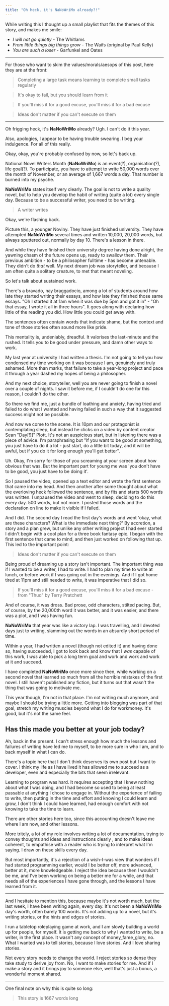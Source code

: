 ```yaml
---
title: "Oh heck, it's NaNoWriMo already?!"
---
```


While writing this I thought up a small playlist that fits the themes of this story, and makes me smile:

* _I will not go quietly_ - The Whitlams
* _From little things big things grow_ - The Waifs (original by Paul Kelly)
* _You are such a loser_ - Garfunkel and Oates

- - - -

For those who want to skim the values/morals/aesops of this post, here they are at the front:

> Completing a large task means learning to complete small tasks regularly

> It's okay to fail, but you should learn from it

> If you'll miss it for a good excuse, you'll miss it for a bad excuse

> Ideas don't matter if you can't execute on them

- - - -

Oh frigging heck, it's **NaNoWriMo** already? Ugh. I can't do it this year.

Also, apologies, I appear to be having trouble swearing. I beg your indulgence. For all of this really.

Okay, okay, you're probably confused by now, so let's back up.

National Novel Writers Month (**NaNoWriMo**)  is an event(?), organisation(?), life goal(?). To participate, you have to attempt to write 50,000 words over the month of November, or an average of 1,667 words a day. That number is burned into my psyche.

**NaNoWriMo** states itself very clearly. The goal is not to write a quality novel, but to help you develop the habit of writing (quite a lot) every single day. Because to be a successful writer, you need to be writing.

> A writer writes  

Okay, we're flashing back.

Picture this, a younger Noviny. They have just finished university. They have attempted **NaNoWriMo** several times and written 10,000, 20,000 words, but always sputtered out, normally by day 10. There's a lesson in there.

And while they have finished their university degree having done alright, the yawning chasm of the future opens up, ready to swallow them. Their previous ambition - to be a philosopher fulltime - has become untenable. They didn't do _that_ well. My next dream job was storyteller, and because I am often quite a solitary creature, to met that meant noveling.

So let's talk about sustained work.

There's a bravado, nay braggadocio, among a lot of students around how late they started writing their essays, and how late they finished those same essays.  "Oh I started it at 1am when it was due by 5pm and got it in" - "Oh that essay, I wrote it all in three hours". It goes along with declaring how little of the reading you did. How little you could get away with.

The sentences often contain words that indicate shame, but the context and tone of those stories often sound more like pride.

This mentality is, undeniably, dreadful. It valorises the last-minute and the rushed. It tells you to be good under pressure, and damn other ways to work.

My last year at university I had written a thesis. I'm not going to tell you how condensed my time working on it was because I am, genuinely and truly ashamed. More than marks, that failure to take a year-long project and pace it through a year dashed my hopes of being a philosopher.

And my next choice, storyteller, well you are never going to finish a novel over a couple of nights. I saw it before me, if I couldn't do one for this reason, I couldn't do the other.

So there we find me, just a bundle of loathing and anxiety, having tried and failed to do what I wanted and having failed in such a way that it suggested success might not be possible.

And now we come to the scene. It is 10pm and our protagonist is contemplating sleep, but instead he clicks on a video by content creator Sean "Day[9]"  Plott. It's not an auspicious start, but in listening there was a piece of advice. I'm paraphrasing but "If you want to be good at something, you just have to do it a lot - just start, do a little bit today, and it will be awful, but if you do it for long enough you'll get better".

Uh. Okay, I'm sorry for those of you screaming at your screen about how obvious that was. But the important part for young me was 'you don't have to be good, you just have to be doing it'.

So I paused the video, opened up a text editor and wrote the first sentence that came into my head. And then another after some thought about what the everloving heck followed the sentence, and by fits and starts 500 words was written. I unpaused the video and went to sleep, deciding to do this every day. 500 words, but not more. I posted those words and the declaration on line to make it visible if I failed.

And I did. The second day I read the first day's words and went 'okay, what are these characters? What is the immediate next thing?' By accretion, a story and a plan grew, but unlike any other writing project I had ever started I didn't begin with a cool plan for a three book fantasy epic. I began with the first sentence that came to mind, and then just worked on following that up. This led to the important point:

> Ideas don't matter if you can't execute on them  

Being proud of dreaming up a story isn't important. The important thing was if I wanted to be a writer, I had to write. I had to plan my time to write at lunch, or before work if I was going out in the evenings. And if I got home tired at 11pm and still needed to write, it was imperative that I did so.

> If you'll miss it for a good excuse, you'll miss it for a bad excuse - from "Thud" by Terry Pratchett  

And of course, it was dross. Bad prose, odd characters, stilted pacing. But, of course, by the 20,000th word it was better, and it was easier, and there was a plot, and I was having fun.

**NaNoWriMo** that year was like a victory lap. I was travelling, and I devoted days just to writing, slamming out the words in an absurdly short period of time.

Within a year, I had written a novel (though not edited it) and having done so, having succeeded, I got to look back and know that I _was_ capable of this work, I _was_ able to pick a long term goal and work and work and work at it and succeed.

I have completed **NaNoWriMo** once more since then, while working on a second novel that learned so much from all the horrible mistakes of the first novel.  I still haven't published any fiction, but it turns out that wasn't the thing that was going to motivate me.

This year though, I'm not in that place. I'm not writing much anymore, and maybe I should be trying a little more. Getting into blogging was part of that goal, stretch my writing muscles beyond what I do for workmoney. It's good, but it's not the same feel.

## Has this made you better at your job today?

Ah, back in the present. I can't stress enough how much the lessons and failures of writing have led me to myself, to be more sure in who I am, and to back myself in what I can do.

There's a topic here that I don't think deserves its own post but I want to cover. I think my life as I have lived it has allowed me to succeed as a developer, even and especially the bits that seem irrelevant.

Learning to program was hard. It requires accepting that I knew nothing about what I was doing, and I had become so used to being at least passable at anything I chose to engage in. Without the experience of failing to write, then putting in the time and effort and knowing I could learn and grow, I don't think I could have learned, had enough comfort with not knowing to take the time to learn.

There are other stories here too, since this accounting doesn't leave me where I am now, and other lessons.

More tritely, a lot of my role involves writing a lot of documentation, trying to convey thoughts and ideas and instructions clearly , and to make ideas coherent, to empathise with a reader who is trying to interpret what I'm saying. I draw on these skills every day.

But most importantly, it's a rejection of a wish-I-was view that wonders if I had started programming earlier, would I be better off, more advanced, better at it, more knowledgeable. I reject the idea because then I wouldn't be me, and I've been working on being a better me for a while, and that needs all of the experiences I have gone through, and the lessons I have learned from it.
- - - -
And I hesitate to mention this, because maybe it's not worth much, but the last week, I have been writing again, every day. It's not been a **NaNoWriMo** day's worth, often barely 100 words. It's not adding up to a novel, but it's writing stories, or the hints and edges of stories.

I run a tabletop roleplaying game at work, and I am slowly building a world up for people, for myself. It is getting me back to why I wanted to write, be a writer, in the first place. It wasn't any concept of money_fame_glory, no. What I wanted was to tell stories, because I love stories. And I love sharing stories.

Not every story needs to change the world. I reject stories so dense they take study to derive joy from. No, I want to make stories for me. And if I make a story and it brings joy to someone else, well that's just a bonus, a wonderful moment shared.
- - - -
One final note on why this is quite so long:

> This story is 1667 words long  